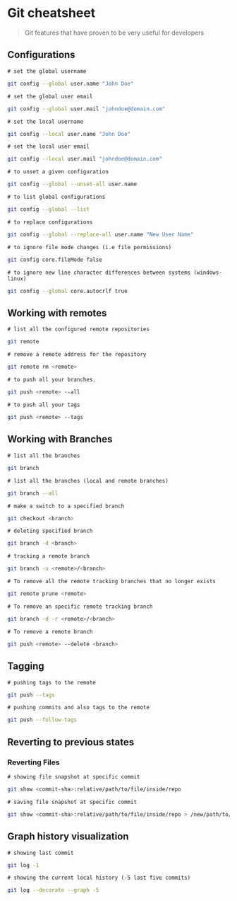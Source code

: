 # Git cheatsheet

> Git features that have proven to be very useful for developers

## Configurations

`# set the global username`

```bash
git config --global user.name "John Doe"
```

`# set the global user email`

```bash
git config --global user.mail "johndoe@domain.com"
```

`# set the local username`

```bash
git config --local user.name "John Doe"
```

`# set the local user email`

```bash
git config --local user.mail "johndoe@domain.com"
```

`# to unset a given configuration`

```bash
git config --global --unset-all user.name

```

`# to list global configurations`

```bash
git config --global --list
```

`# to replace configurations`

```bash
git config --global --replace-all user.name "New User Name"
```

`# to ignore file mode changes (i.e file permissions)`

```bash
git config core.fileMode false
```

`# to ignore new line character differences between systems (windows-linux)`

```bash
git config --global core.autocrlf true
```

## Working with remotes

`# list all the configured remote repositories`

```bash
git remote
```

`# remove a remote address for the repository`

```bash
git remote rm <remote>
```

`# to push all your branches.`

```bash
git push <remote> --all
```

`# to push all your tags`

```bash
git push <remote> --tags
```

## Working with Branches

`# list all the branches`

```bash
git branch
```

`# list all the branches (local and remote branches)`

```bash
git branch --all
```

`# make a switch to a specified branch`

```bash
git checkout <branch>
```

`# deleting specified branch`

```bash
git branch -d <branch>
```

`# tracking a remote branch`

```bash
git branch -u <remote>/<branch>
```

`# To remove all the remote tracking branches that no longer exists`

```bash
git remote prune <remote>
```

`# To remove an specific remote tracking branch`

```bash
git branch -d -r <remote>/<branch>
```

`# To remove a remote branch`

```bash
git push <remote> --delete <branch>
```

## Tagging

`# pushing tags to the remote`

```bash
git push --tags
```

`# pushing commits and also tags to the remote`

```bash
git push --follow-tags
```

## Reverting to previous states

### Reverting Files

`# showing file snapshot at specific commit`

```bash
git show <commit-sha>:relative/path/to/file/inside/repo
```

`# saving file snapshot at specific commit`

```bash
git show <commit-sha>:relative/path/to/file/inside/repo > /new/path/to/file/content/at/selected/commit
```

## Graph history visualization

`# showing last commit`

```bash
git log -1 
```

`# showing the current local history (-5 last five commits)`

```bash
git log --decorate --graph -5
```
